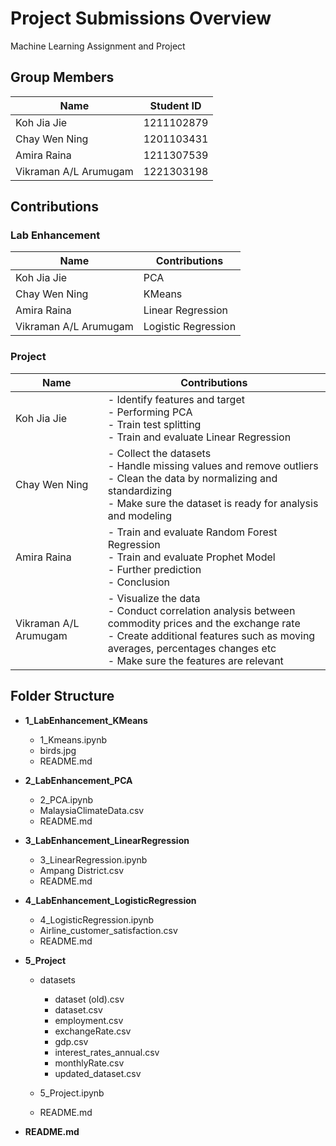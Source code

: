 # Project Submissions Overview
Machine Learning Assignment and Project

## Group Members

|         Name          | Student ID |
|-----------------------|------------|
| Koh Jia Jie           | 1211102879 |
| Chay Wen Ning         | 1201103431 |
| Amira Raina           | 1211307539 |
| Vikraman A/L Arumugam | 1221303198 |


## Contributions
### Lab Enhancement
|         Name          |    Contributions    |
|-----------------------|---------------------|
| Koh Jia Jie           |         PCA         |
| Chay Wen Ning         |        KMeans       |
| Amira Raina           |  Linear Regression  |
| Vikraman A/L Arumugam | Logistic Regression |

### Project
|         Name         |      Contributions      |
|----------------------|-------------------------|
| Koh Jia Jie          | - Identify features and target  <br> - Performing PCA  <br> - Train test splitting  <br> - Train and evaluate Linear Regression |
| Chay Wen Ning        | - Collect the datasets  <br> - Handle missing values and remove outliers  <br> - Clean the data by normalizing and standardizing  <br> - Make sure the dataset is ready for analysis and modeling |
| Amira Raina          | - Train and evaluate Random Forest Regression  <br> - Train and evaluate Prophet Model  <br> - Further prediction  <br> - Conclusion |
| Vikraman A/L Arumugam| - Visualize the data  <br> - Conduct correlation analysis between commodity prices and the exchange rate  <br> - Create additional features such as moving averages, percentages changes etc  <br> - Make sure the features are relevant |


## Folder Structure
- **1_LabEnhancement_KMeans**
  - 1_Kmeans.ipynb
  - birds.jpg
  - README.md

- **2_LabEnhancement_PCA**
  - 2_PCA.ipynb
  - MalaysiaClimateData.csv
  - README.md

- **3_LabEnhancement_LinearRegression**
  - 3_LinearRegression.ipynb
  - Ampang District.csv
  - README.md

- **4_LabEnhancement_LogisticRegression**
  - 4_LogisticRegression.ipynb
  - Airline_customer_satisfaction.csv
  - README.md

- **5_Project**
  - datasets
    - dataset (old).csv
    - dataset.csv
    - employment.csv
    - exchangeRate.csv
    - gdp.csv
    - interest_rates_annual.csv
    - monthlyRate.csv
    - updated_dataset.csv

  - 5_Project.ipynb
  - README.md

- **README.md**
